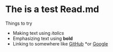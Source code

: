 # The is a test Read.md

Things to try
* Making text using *italics*
* Emphasizing text using __bold__
* Linking to somewhere like [GitHub](http://github.com)
    *or [Google](https://google.com)

